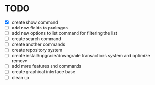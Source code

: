
# TODO

- [x] create show command
- [ ] add new fields to packages
- [ ] add new options to list command for filtering the list
- [ ] create search command
- [ ] create another commands
- [ ] create repository system
- [ ] create install/upgrade/downgrade transactions system and optimize remove
- [ ] add more features and commands
- [ ] create graphical interface base
- [ ] clean up
